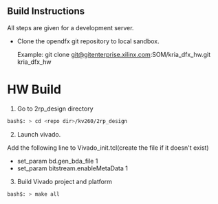 ## Build Instructions 
All steps are given for a development server. 

- Clone the opendfx git repository to local sandbox.

	Example:  git clone git@gitenterprise.xilinx.com:SOM/kria_dfx_hw.git kria_dfx_hw

# HW Build 

1. Go to 2rp_design directory
```bash
bash$: > cd <repo dir>/kv260/2rp_design
```

2. Launch vivado. 

Add the following line to Vivado_init.tcl(create the file if it doesn't exist)

- set_param bd.gen_bda_file 1
- set_param bitstream.enableMetaData 1

3. Build Vivado project and platform
```bash
bash$: > make all 
```

	


